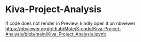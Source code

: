 # Kiva-Project-Analysis

If code does not render in Preview, kindly open it on nbviewer
https://nbviewer.org/github/MatejS-code/Kiva-Project-Analysis/blob/main/Kiva_Project_Analysis.ipynb
